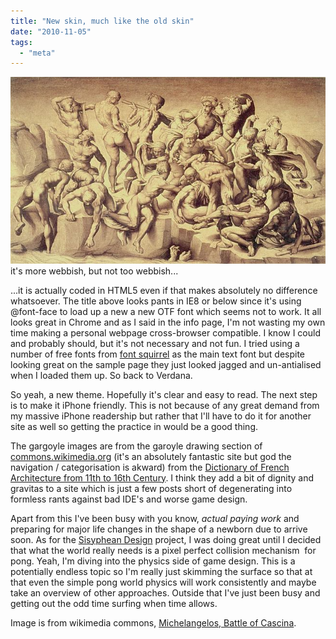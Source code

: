 ```yaml
---
title: "New skin, much like the old skin"
date: "2010-11-05"
tags: 
  - "meta"
---
```


[![](/assets/img/Sangallo2_web.jpg "Sangallo2_web")](http://spurious-logic.net/new-skin-much-like-the-old-skin) it's more webbish, but not too webbish...

...it is actually coded in HTML5 even if that makes absolutely no difference whatsoever. The title above looks pants in IE8 or below since it's using @font-face to load up a new a new OTF font which seems not to work. It all looks great in Chrome and as I said in the info page, I'm not wasting my own time making a personal webpage cross-browser compatible. I know I could and probably should, but it's not necessary and not fun. I tried using a number of free fonts from [font squirrel](http://www.fontsquirrel.com/) as the main text font but despite looking great on the sample page they just looked jagged and un-antialised when I loaded them up. So back to Verdana.

So yeah, a new theme. Hopefully it's clear and easy to read. The next step is to make it iPhone friendly. This is not because of any great demand from my massive iPhone readership but rather that I'll have to do it for another site as well so getting the practice in would be a good thing.

The gargoyle images are from the garoyle drawing section of [commons.wikimedia.org](http://commons.wikimedia.org/wiki/Category:Gargoyle_drawings) (it's an absolutely fantastic site but god the navigation / categorisation is akward) from the [Dictionary of French Architecture from 11th to 16th Century](http://fr.wikisource.org/wiki/Dictionnaire_raisonn%C3%A9_de_l%27architecture_fran%C3%A7aise_du_XIe_au_XVIe_si%C3%A8cle). I think they add a bit of dignity and gravitas to a site which is just a few posts short of degenerating into formless rants against bad IDE's and worse game design.

Apart from this I've been busy with you know, _actual paying work_ and preparing for major life changes in the shape of a newborn due to arrive soon. As for the [Sisyphean Design](http://spurious-logic.net/?cat=26) project, I was doing great until I decided that what the world really needs is a pixel perfect collision mechanism  for pong. Yeah, I'm diving into the physics side of game design. This is a potentially endless topic so I'm really just skimming the surface so that at that even the simple pong world physics will work consistently and maybe take an overview of other approaches. Outside that I've just been busy and getting out the odd time surfing when time allows.

Image is from wikimedia commons, [Michelangelos, Battle of Cascina](http://commons.wikimedia.org/wiki/Category:16th_century_drawings).

